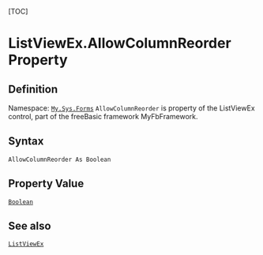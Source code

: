 [TOC]
# ListViewEx.AllowColumnReorder Property

## Definition
Namespace: [`My.Sys.Forms`](My.Sys.Forms.md)
`AllowColumnReorder` is property of the ListViewEx control, part of the freeBasic framework MyFbFramework.
## Syntax
```freeBasic
AllowColumnReorder As Boolean
```
## Property Value
[`Boolean`]("https://www.freebasic.net/wiki/KeyPgBoolean")
## See also
[`ListViewEx`](ListViewEx.md)
